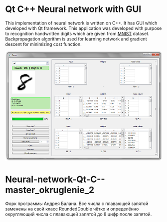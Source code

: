 
# Qt C++ Neural network with GUI
This implementation of neural network is written on C++.
It has GUI which developed with Qt framework.
This application was developed with purpose to recognition
handwritten digits which are given from
[MNIST](http://yann.lecun.com/exdb/mnist/) dataset.
Backpropagation algorithm is used for learning network and gradient
descent for minimizing cost function.

![App screen](./screen.png)

# Neural-network-Qt-C--master_okruglenie_2
Форк программы Андрея Балана.
Все числа с плавающей запятой заменены на свой класс RoundedDouble чётко и определённо округляющий числа с плавающей запятой до 8 цифр после запятой.
